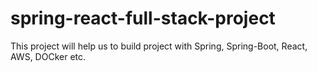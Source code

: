 # spring-react-full-stack-project
This project will help us to build project with Spring, Spring-Boot, React, AWS, DOCker etc.